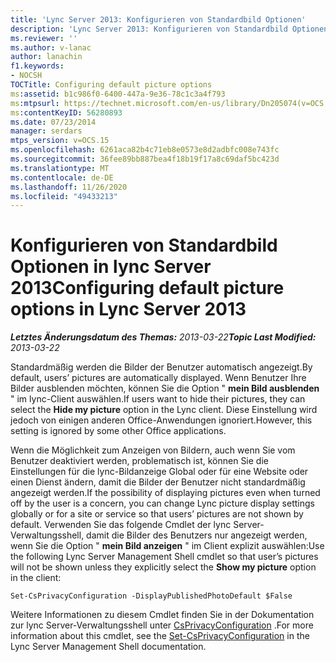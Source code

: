 ```yaml
---
title: 'Lync Server 2013: Konfigurieren von Standardbild Optionen'
description: 'Lync Server 2013: Konfigurieren von Standardbild Optionen'
ms.reviewer: ''
ms.author: v-lanac
author: lanachin
f1.keywords:
- NOCSH
TOCTitle: Configuring default picture options
ms:assetid: b1c986f0-6400-447a-9e36-78c1c3a4f793
ms:mtpsurl: https://technet.microsoft.com/en-us/library/Dn205074(v=OCS.15)
ms:contentKeyID: 56280893
ms.date: 07/23/2014
manager: serdars
mtps_version: v=OCS.15
ms.openlocfilehash: 6261aca82b4c71eb8e0573e8d2adbfc008e743fc
ms.sourcegitcommit: 36fee89bb887bea4f18b19f17a8c69daf5bc423d
ms.translationtype: MT
ms.contentlocale: de-DE
ms.lasthandoff: 11/26/2020
ms.locfileid: "49433213"
---
```

# <a name="configuring-default-picture-options-in-lync-server-2013"></a><span data-ttu-id="8683a-103">Konfigurieren von Standardbild Optionen in lync Server 2013</span><span class="sxs-lookup"><span data-stu-id="8683a-103">Configuring default picture options in Lync Server 2013</span></span>

<div data-xmlns="http://www.w3.org/1999/xhtml">

<div class="topic" data-xmlns="http://www.w3.org/1999/xhtml" data-msxsl="urn:schemas-microsoft-com:xslt" data-cs="https://msdn.microsoft.com/">

<div data-asp="https://msdn2.microsoft.com/asp">



</div>

<div id="mainSection">

<div id="mainBody"><span data-ttu-id="8683a-104">

<span> </span></span><span class="sxs-lookup"><span data-stu-id="8683a-104">

<span> </span></span></span>

<span data-ttu-id="8683a-105">_**Letztes Änderungsdatum des Themas:** 2013-03-22_</span><span class="sxs-lookup"><span data-stu-id="8683a-105">_**Topic Last Modified:** 2013-03-22_</span></span>

<span data-ttu-id="8683a-106">Standardmäßig werden die Bilder der Benutzer automatisch angezeigt.</span><span class="sxs-lookup"><span data-stu-id="8683a-106">By default, users’ pictures are automatically displayed.</span></span> <span data-ttu-id="8683a-107">Wenn Benutzer Ihre Bilder ausblenden möchten, können Sie die Option " **mein Bild ausblenden** " im lync-Client auswählen.</span><span class="sxs-lookup"><span data-stu-id="8683a-107">If users want to hide their pictures, they can select the **Hide my picture** option in the Lync client.</span></span> <span data-ttu-id="8683a-108">Diese Einstellung wird jedoch von einigen anderen Office-Anwendungen ignoriert.</span><span class="sxs-lookup"><span data-stu-id="8683a-108">However, this setting is ignored by some other Office applications.</span></span>

<span data-ttu-id="8683a-109">Wenn die Möglichkeit zum Anzeigen von Bildern, auch wenn Sie vom Benutzer deaktiviert werden, problematisch ist, können Sie die Einstellungen für die lync-Bildanzeige Global oder für eine Website oder einen Dienst ändern, damit die Bilder der Benutzer nicht standardmäßig angezeigt werden.</span><span class="sxs-lookup"><span data-stu-id="8683a-109">If the possibility of displaying pictures even when turned off by the user is a concern, you can change Lync picture display settings globally or for a site or service so that users’ pictures are not shown by default.</span></span> <span data-ttu-id="8683a-110">Verwenden Sie das folgende Cmdlet der lync Server-Verwaltungsshell, damit die Bilder des Benutzers nur angezeigt werden, wenn Sie die Option " **mein Bild anzeigen** " im Client explizit auswählen:</span><span class="sxs-lookup"><span data-stu-id="8683a-110">Use the following Lync Server Management Shell cmdlet so that user’s pictures will not be shown unless they explicitly select the **Show my picture** option in the client:</span></span>

    Set-CsPrivacyConfiguration -DisplayPublishedPhotoDefault $False

<span data-ttu-id="8683a-111">Weitere Informationen zu diesem Cmdlet finden Sie in der Dokumentation zur lync Server-Verwaltungsshell unter [CsPrivacyConfiguration](https://docs.microsoft.com/powershell/module/skype/Set-CsPrivacyConfiguration) .</span><span class="sxs-lookup"><span data-stu-id="8683a-111">For more information about this cmdlet, see the [Set-CsPrivacyConfiguration](https://docs.microsoft.com/powershell/module/skype/Set-CsPrivacyConfiguration) in the Lync Server Management Shell documentation.</span></span>

<span data-ttu-id="8683a-112"></div>

<span> </span>

</div>

</div>

</span><span class="sxs-lookup"><span data-stu-id="8683a-112"></div>

<span> </span>

</div>

</div>

</span></span></div>

